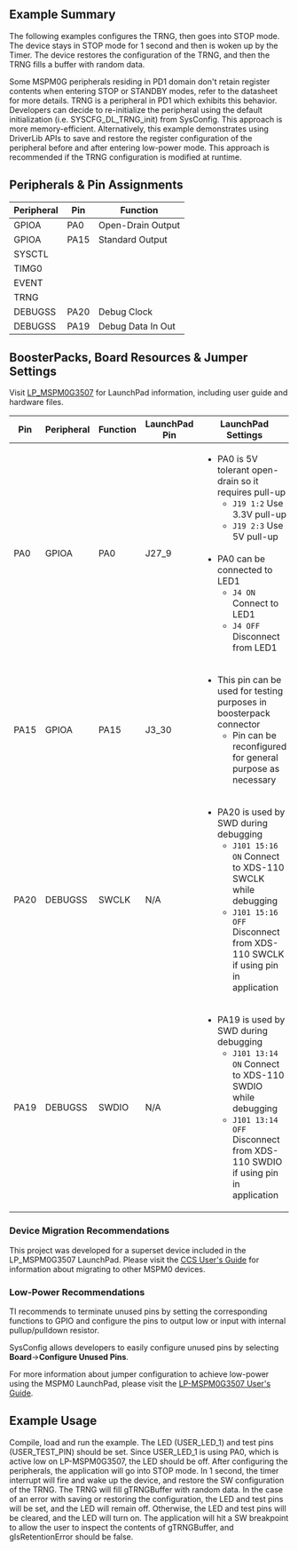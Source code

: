 ## Example Summary

The following examples configures the TRNG, then goes into STOP mode. The device
stays in STOP mode for 1 second and then is woken up by the Timer. The device
restores the configuration of the TRNG, and then the TRNG fills a buffer with
random data.

Some MSPM0G peripherals residing in PD1 domain don't retain register contents when
entering STOP or STANDBY modes, refer to the datasheet for more details.
TRNG is a peripheral in PD1 which exhibits this behavior.
Developers can decide to re-initialize the peripheral using the default
initialization (i.e. SYSCFG_DL_TRNG_init) from SysConfig. This approach
is more memory-efficient.
Alternatively, this example demonstrates using DriverLib APIs to save and
restore the register configuration of the peripheral before and after entering
low-power mode. This approach is recommended if the TRNG configuration is
modified at runtime.

## Peripherals & Pin Assignments

| Peripheral | Pin | Function |
| --- | --- | --- |
| GPIOA | PA0 | Open-Drain Output |
| GPIOA | PA15 | Standard Output |
| SYSCTL |  |  |
| TIMG0 |  |  |
| EVENT |  |  |
| TRNG |  |  |
| DEBUGSS | PA20 | Debug Clock |
| DEBUGSS | PA19 | Debug Data In Out |

## BoosterPacks, Board Resources & Jumper Settings

Visit [LP_MSPM0G3507](https://www.ti.com/tool/LP-MSPM0G3507) for LaunchPad information, including user guide and hardware files.

| Pin | Peripheral | Function | LaunchPad Pin | LaunchPad Settings |
| --- | --- | --- | --- | --- |
| PA0 | GPIOA | PA0 | J27_9 | <ul><li>PA0 is 5V tolerant open-drain so it requires pull-up<br><ul><li>`J19 1:2` Use 3.3V pull-up<br><li>`J19 2:3` Use 5V pull-up</ul><br><li>PA0 can be connected to LED1<br><ul><li>`J4 ON` Connect to LED1<br><li>`J4 OFF` Disconnect from LED1</ul></ul> |
| PA15 | GPIOA | PA15 | J3_30 | <ul><li>This pin can be used for testing purposes in boosterpack connector<ul><li>Pin can be reconfigured for general purpose as necessary</ul></ul> |
| PA20 | DEBUGSS | SWCLK | N/A | <ul><li>PA20 is used by SWD during debugging<br><ul><li>`J101 15:16 ON` Connect to XDS-110 SWCLK while debugging<br><li>`J101 15:16 OFF` Disconnect from XDS-110 SWCLK if using pin in application</ul></ul> |
| PA19 | DEBUGSS | SWDIO | N/A | <ul><li>PA19 is used by SWD during debugging<br><ul><li>`J101 13:14 ON` Connect to XDS-110 SWDIO while debugging<br><li>`J101 13:14 OFF` Disconnect from XDS-110 SWDIO if using pin in application</ul></ul> |

### Device Migration Recommendations
This project was developed for a superset device included in the LP_MSPM0G3507 LaunchPad. Please
visit the [CCS User's Guide](https://software-dl.ti.com/msp430/esd/MSPM0-SDK/latest/docs/english/tools/ccs_ide_guide/doc_guide/doc_guide-srcs/ccs_ide_guide.html#sysconfig-project-migration)
for information about migrating to other MSPM0 devices.

### Low-Power Recommendations
TI recommends to terminate unused pins by setting the corresponding functions to
GPIO and configure the pins to output low or input with internal
pullup/pulldown resistor.

SysConfig allows developers to easily configure unused pins by selecting **Board**→**Configure Unused Pins**.

For more information about jumper configuration to achieve low-power using the
MSPM0 LaunchPad, please visit the [LP-MSPM0G3507 User's Guide](https://www.ti.com/lit/slau873).

## Example Usage
Compile, load and run the example. The LED (USER_LED_1) and test pins (USER_TEST_PIN)
should be set. Since USER_LED_1 is using PA0, which is active low on
LP-MSPM0G3507, the LED should be off. After configuring the peripherals,
the application will go into STOP mode.
In 1 second, the timer interrupt will fire and wake up the device, and restore
the SW configuration of the TRNG. The TRNG will fill gTRNGBuffer with random
data.
In the case of an error with saving or restoring the configuration, the LED and
test pins will be set, and the LED will remain off. Otherwise, the LED and test
pins will be cleared, and the LED will turn on.
The application will hit a SW breakpoint to allow the user to inspect the
contents of gTRNGBuffer, and gIsRetentionError should be false.
